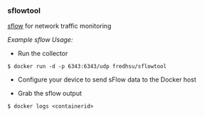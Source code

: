 ### sflowtool

[sflow](http://sflow.org/) for network traffic monitoring

*Example sflow Usage:*

* Run the collector

```
$ docker run -d -p 6343:6343/udp fredhsu/sflowtool
```

* Configure your device to send sFlow data to the Docker host

* Grab the sflow output

```
$ docker logs <containerid>
```
